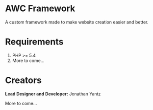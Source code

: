 # AWC Framework
A custom framework made to make website creation easier and better.

# Requirements
1. PHP >= 5.4
2. More to come...

# Creators
**Lead Designer and Developer:** Jonathan Yantz

More to come...